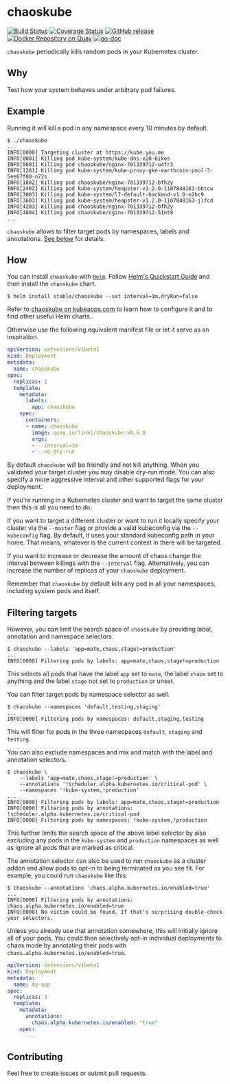 # chaoskube
[![Build Status](https://travis-ci.org/linki/chaoskube.svg?branch=master)](https://travis-ci.org/linki/chaoskube)
[![Coverage Status](https://coveralls.io/repos/github/linki/chaoskube/badge.svg?branch=master)](https://coveralls.io/github/linki/chaoskube?branch=master)
[![GitHub release](https://img.shields.io/github/release/linki/chaoskube.svg)](https://github.com/linki/chaoskube/releases)
[![Docker Repository on Quay](https://quay.io/repository/linki/chaoskube/status "Docker Repository on Quay")](https://quay.io/repository/linki/chaoskube)
[![go-doc](https://godoc.org/github.com/linki/chaoskube/chaoskube?status.svg)](https://godoc.org/github.com/linki/chaoskube/chaoskube)

`chaoskube` periodically kills random pods in your Kubernetes cluster.

## Why

Test how your system behaves under arbitrary pod failures.

## Example

Running it will kill a pod in any namespace every 10 minutes by default.

```console
$ ./chaoskube
...
INFO[0000] Targeting cluster at https://kube.you.me
INFO[0001] Killing pod kube-system/kube-dns-v20-6ikos
INFO[0601] Killing pod chaoskube/nginx-701339712-u4fr3
INFO[1201] Killing pod kube-system/kube-proxy-gke-earthcoin-pool-3-5ee87f80-n72s
INFO[1802] Killing pod chaoskube/nginx-701339712-bfh2y
INFO[2402] Killing pod kube-system/heapster-v1.2.0-1107848163-bhtcw
INFO[3003] Killing pod kube-system/l7-default-backend-v1.0-o2hc9
INFO[3603] Killing pod kube-system/heapster-v1.2.0-1107848163-jlfcd
INFO[4203] Killing pod chaoskube/nginx-701339712-bfh2y
INFO[4804] Killing pod chaoskube/nginx-701339712-51nt8
...
```

`chaoskube` allows to filter target pods by namespaces, labels and annotations.
[See below](#filtering-targets) for details.

## How

You can install `chaoskube` with [`Helm`](https://github.com/kubernetes/helm). Follow [Helm's Quickstart Guide](https://github.com/kubernetes/helm/blob/master/docs/quickstart.md) and then install the `chaoskube` chart.

```
$ helm install stable/chaoskube --set interval=1m,dryRun=false
```

Refer to [chaoskube on kubeapps.com](https://kubeapps.com/charts/stable/chaoskube) to learn how to configure it and to find other useful Helm charts.

Otherwise use the following equivalent manifest file or let it serve as an inspiration.

```yaml
apiVersion: extensions/v1beta1
kind: Deployment
metadata:
  name: chaoskube
spec:
  replicas: 1
  template:
    metadata:
      labels:
        app: chaoskube
    spec:
      containers:
      - name: chaoskube
        image: quay.io/linki/chaoskube:v0.6.0
        args:
        - --interval=1m
        - --no-dry-run
```

By default `chaoskube` will be friendly and not kill anything. When you validated your target cluster you may disable dry-run mode. You can also specify a more aggressive interval and other supported flags for your deployment.

If you're running in a Kubernetes cluster and want to target the same cluster then this is all you need to do.

If you want to target a different cluster or want to run it locally specify your cluster via the `--master` flag or provide a valid kubeconfig via the `--kubeconfig` flag. By default, it uses your standard kubeconfig path in your home. That means, whatever is the current context in there will be targeted.

If you want to increase or decrease the amount of chaos change the interval between killings with the `--interval` flag. Alternatively, you can increase the number of replicas of your `chaoskube` deployment.

Remember that `chaoskube` by default kills any pod in all your namespaces, including system pods and itself.

## Filtering targets

However, you can limit the search space of `chaoskube` by providing label, annotation and namespace selectors.

```console
$ chaoskube --labels 'app=mate,chaos,stage!=production'
...
INFO[0000] Filtering pods by labels: app=mate,chaos,stage!=production
```

This selects all pods that have the label `app` set to `mate`, the label `chaos` set to anything and the label `stage` not set to `production` or unset.

You can filter target pods by namespace selector as well.

```console
$ chaoskube --namespaces 'default,testing,staging'
...
INFO[0000] Filtering pods by namespaces: default,staging,testing
```

This will filter for pods in the three namespaces `default`, `staging` and `testing`.

You can also exclude namespaces and mix and match with the label and annotation selectors.

```console
$ chaoskube \
    --labels 'app=mate,chaos,stage!=production' \
    --annotations '!scheduler.alpha.kubernetes.io/critical-pod' \
    --namespaces '!kube-system,!production'
...
INFO[0000] Filtering pods by labels: app=mate,chaos,stage!=production
INFO[0000] Filtering pods by annotations: !scheduler.alpha.kubernetes.io/critical-pod
INFO[0000] Filtering pods by namespaces: !kube-system,!production
```

This further limits the search space of the above label selector by also excluding any pods in the `kube-system` and `production` namespaces as well as ignore all pods that are marked as critical.

The annotation selector can also be used to run `chaoskube` as a cluster addon and allow pods to opt-in to being terminated as you see fit. For example, you could run `chaoskube` like this:

```console
$ chaoskube --annotations 'chaos.alpha.kubernetes.io/enabled=true'
...
INFO[0000] Filtering pods by annotations: chaos.alpha.kubernetes.io/enabled=true
INFO[0000] No victim could be found. If that's surprising double-check your selectors.
```

Unless you already use that annotation somewhere, this will initially ignore all of your pods. You could then selectively opt-in individual deployments to chaos mode by annotating their pods with `chaos.alpha.kubernetes.io/enabled=true`.

```yaml
apiVersion: extensions/v1beta1
kind: Deployment
metadata:
  name: my-app
spec:
  replicas: 3
  template:
    metadata:
      annotations:
        chaos.alpha.kubernetes.io/enabled: "true"
    spec:
      ...
```

## Contributing

Feel free to create issues or submit pull requests.
